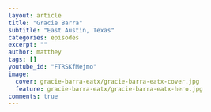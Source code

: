 ```yaml
---
layout: article
title: "Gracie Barra"
subtitle: "East Austin, Texas"
categories: episodes
excerpt: ""
author: matthey
tags: []
youtube_id: "FTRSKfMejmo"
image:
  cover: gracie-barra-eatx/gracie-barra-eatx-cover.jpg
  feature: gracie-barra-eatx/gracie-barra-eatx-hero.jpg
comments: true
---
```

